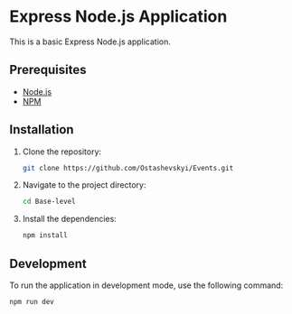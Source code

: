 # Express Node.js Application

This is a basic Express Node.js application.

## Prerequisites

- [Node.js](https://nodejs.org/)
- [NPM](https://www.npmjs.com/)

## Installation

1. Clone the repository:

    ```bash
    git clone https://github.com/Ostashevskyi/Events.git
    ```

2. Navigate to the project directory:

    ```bash
    cd Base-level
    ```

3. Install the dependencies:

    ```bash
    npm install
    ```

## Development

To run the application in development mode, use the following command:

```bash
npm run dev

